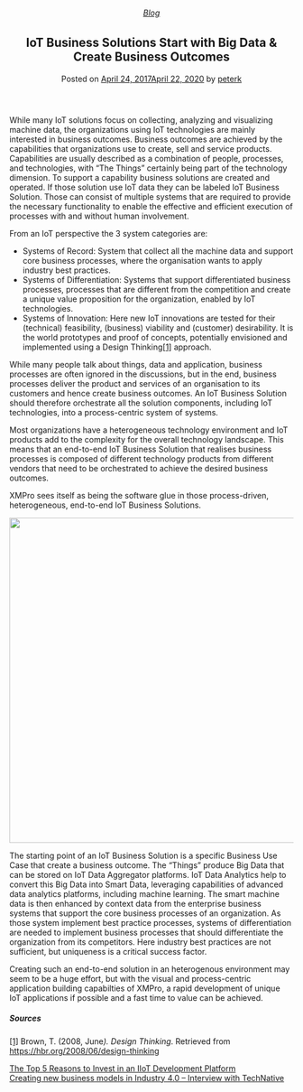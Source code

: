 
<article class="post-5665 post type-post status-publish format-standard has-post-thumbnail hentry category-blog tag-big-data tag-solutions" id="post-5665">
<div class="article-inner">
<header class="entry-header">
<div class="entry-header-text entry-header-text-top text-center">
<h6 class="entry-category is-xsmall"><a href="https://xmpro.com/category/blog/" rel="category tag">Blog</a></h6><h1 class="entry-title">IoT Business Solutions Start with Big Data &amp; Create Business Outcomes</h1><div class="entry-divider is-divider small"></div>
<div class="entry-meta uppercase is-xsmall">
<span class="posted-on">Posted on <a href="https://xmpro.com/iot-business-solutions-start-big-data-create-business-outcomes/" rel="bookmark"><time class="entry-date published" datetime="2017-04-24T08:06:34+00:00">April 24, 2017</time><time class="updated" datetime="2020-04-22T02:49:42+00:00">April 22, 2020</time></a></span> <span class="byline">by <span class="meta-author vcard"><a class="url fn n" href="https://xmpro.com/author/peterk/">peterk</a></span></span> </div>
</div>
</header>
<div class="entry-content single-page">
<p>While many IoT solutions focus on collecting, analyzing and visualizing machine data, the organizations using IoT technologies are mainly interested in business outcomes. Business outcomes are achieved by the capabilities that organizations use to create, sell and service products. Capabilities are usually described as a combination of people, processes, and technologies, with “The Things” certainly being part of the technology dimension. To support a capability business solutions are created and operated. If those solution use IoT data they can be labeled IoT Business Solution. Those can consist of multiple systems that are required to provide the necessary functionality to enable the effective and efficient execution of processes with and without human involvement.</p>
<p>From an IoT perspective the 3 system categories are:</p>
<ul>
<li>Systems of Record: System that collect all the machine data and support core business processes, where the organisation wants to apply industry best practices.</li>
<li>Systems of Differentiation: Systems that support differentiated business processes, processes that are different from the competition and create a unique value proposition for the organization, enabled by IoT technologies.</li>
<li>Systems of Innovation: Here new IoT innovations are tested for their (technical) feasibility, (business) viability and (customer) desirability. It is the world prototypes and proof of concepts, potentially envisioned and implemented using a Design Thinking<a href="#_ftn1" name="_ftnref1">[1]</a> approach.</li>
</ul>
<p>While many people talk about things, data and application, business processes are often ignored in the discussions, but in the end, business processes deliver the product and services of an organisation to its customers and hence create business outcomes. An IoT Business Solution should therefore orchestrate all the solution components, including IoT technologies, into a process-centric system of systems.</p>
<p>Most organizations have a heterogeneous technology environment and IoT products add to the complexity for the overall technology landscape. This means that an end-to-end IoT Business Solution that realises business processes is composed of different technology products from different vendors that need to be orchestrated to achieve the desired business outcomes.</p>
<p>XMPro sees itself as being the software glue in those process-driven, heterogeneous, end-to-end IoT Business Solutions.</p>
<p><a href="https://xmpro.com/wp-content/uploads/2017/03/Slide1-1.png"><img height="576" src="https://xmpro.com/wp-content/uploads/2017/03/Slide1-1-1024x576.png" width="1024"/>
</a></p>
<p><a href="#_ftnref1" name="_ftn1"></a></p>
<p>The starting point of an IoT Business Solution is a specific Business Use Case that create a business outcome. The “Things” produce Big Data that can be stored on IoT Data Aggregator platforms. IoT Data Analytics help to convert this Big Data into Smart Data, leveraging capabilities of advanced data analytics platforms, including machine learning. The smart machine data is then enhanced by context data from the enterprise business systems that support the core business processes of an organization. As those system implement best practice processes, systems of differentiation are needed to implement business processes that should differentiate the organization from its competitors. Here industry best practices are not sufficient, but uniqueness is a critical success factor.</p>
<p>Creating such an end-to-end solution in an heterogenous environment may seem to be a huge effort, but with the visual and process-centric application building capabilties of XMPro, a rapid development of unique IoT applications if possible and a fast time to value can be achieved.</p>
<h5>Sources</h5>
<p><a href="#_ftnref1" name="_ftn1">[1]</a> Brown, T. (2008, June<em>). Design Thinking</em>. Retrieved from <a href="https://hbr.org/2008/06/design-thinking" rel="noopener noreferrer" target="_blank">https://hbr.org/2008/06/design-thinking</a></p>
<div class="blog-share text-center"><div class="is-divider medium"></div><div class="social-icons share-icons share-row relative"><a aria-label="Share on WhatsApp" class="icon button circle is-outline tooltip whatsapp show-for-medium" data-action="share/whatsapp/share" href="whatsapp://send?text=IoT%20Business%20Solutions%20Start%20with%20Big%20Data%20%26%23038%3B%20Create%20Business%20Outcomes - https://xmpro.com/iot-business-solutions-start-big-data-create-business-outcomes/" title="Share on WhatsApp"><i class="icon-whatsapp"></i></a><a aria-label="Share on Facebook" class="icon button circle is-outline tooltip facebook" data-label="Facebook" href="https://www.facebook.com/sharer.php?u=https://xmpro.com/iot-business-solutions-start-big-data-create-business-outcomes/" onclick="window.open(this.href,this.title,'width=500,height=500,top=300px,left=300px'); return false;" rel="noopener nofollow" target="_blank" title="Share on Facebook"><i class="icon-facebook"></i></a><a aria-label="Share on Twitter" class="icon button circle is-outline tooltip twitter" href="https://twitter.com/share?url=https://xmpro.com/iot-business-solutions-start-big-data-create-business-outcomes/" onclick="window.open(this.href,this.title,'width=500,height=500,top=300px,left=300px'); return false;" rel="noopener nofollow" target="_blank" title="Share on Twitter"><i class="icon-twitter"></i></a><a aria-label="Email to a Friend" class="icon button circle is-outline tooltip email" href="/cdn-cgi/l/email-protection#013e7274636b6462753c486e55243331437472686f647272243331526e6d7475686e6f7224333152756073752433317668756924333143686624333145607560243331243337243332313239243243243331427364607564243331437472686f6472722433314e7475626e6c647227636e65783c426964626a243331756968722433316e74752432402433316975757172243240243347243347796c71736e2f626e6c243347686e752c637472686f6472722c726e6d7475686e6f722c72756073752c6368662c656075602c6273646075642c637472686f6472722c6e7475626e6c6472243347" rel="nofollow" title="Email to a Friend"><i class="icon-envelop"></i></a><a aria-label="Pin on Pinterest" class="icon button circle is-outline tooltip pinterest" href="https://pinterest.com/pin/create/button?url=https://xmpro.com/iot-business-solutions-start-big-data-create-business-outcomes/&amp;media=https://xmpro.com/wp-content/uploads/2017/03/Slide1-2-1024x576.png&amp;description=IoT%20Business%20Solutions%20Start%20with%20Big%20Data%20%26%23038%3B%20Create%20Business%20Outcomes" onclick="window.open(this.href,this.title,'width=500,height=500,top=300px,left=300px'); return false;" rel="noopener nofollow" target="_blank" title="Pin on Pinterest"><i class="icon-pinterest"></i></a><a aria-label="Share on LinkedIn" class="icon button circle is-outline tooltip linkedin" href="https://www.linkedin.com/shareArticle?mini=true&amp;url=https://xmpro.com/iot-business-solutions-start-big-data-create-business-outcomes/&amp;title=IoT%20Business%20Solutions%20Start%20with%20Big%20Data%20%26%23038%3B%20Create%20Business%20Outcomes" onclick="window.open(this.href,this.title,'width=500,height=500,top=300px,left=300px'); return false;" rel="noopener nofollow" target="_blank" title="Share on LinkedIn"><i class="icon-linkedin"></i></a></div></div></div>
<nav class="navigation-post" id="nav-below" role="navigation">
<div class="flex-row next-prev-nav bt bb">
<div class="flex-col flex-grow nav-prev text-left">
<div class="nav-previous"><a href="https://xmpro.com/top-5-reasons-invest-iiot-development-platform/" rel="prev"><span class="hide-for-small"><i class="icon-angle-left"></i></span> The Top 5 Reasons to Invest in an IIoT Development Platform</a></div>
</div>
<div class="flex-col flex-grow nav-next text-right">
<div class="nav-next"><a href="https://xmpro.com/creating-new-business-models-industry-4-0-interview-technative/" rel="next">Creating new business models in Industry 4.0 – Interview with TechNative <span class="hide-for-small"><i class="icon-angle-right"></i></span></a></div> </div>
</div>
</nav>
</div>
</article>
<div class="comments-area" id="comments">
</div>
